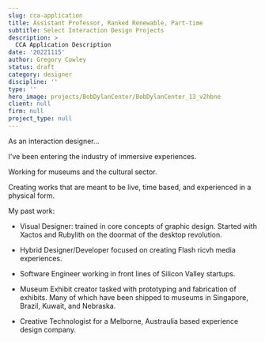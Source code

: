 ```yaml
---
slug: cca-application
title: Assistant Professor, Ranked Renewable, Part-time
subtitle: Select Interaction Design Projects
description: >
  CCA Application Description
date: '20221115'
author: Gregory Cowley
status: draft
category: designer
discipline: ''
type: ''
hero_image: projects/BobDylanCenter/BobDylanCenter_13_v2hbne
client: null
firm: null
project_type: null
---
```


As an interaction designer...

I've been entering the industry of immersive experiences.

Working for museums and the cultural sector.

Creating works that are meant to be live, time based, and experienced in a physical form.

My past work:

- Visual Designer: trained in core concepts of graphic design. Started with Xactos and Rubylith on the doormat of the desktop revolution.

- Hybrid Designer/Developer focused on creating Flash ricvh media experiences.

- Software Engineer working in front lines of Silicon Valley startups.

- Museum Exhibit creator tasked with prototyping and fabrication of exhibits. Many of which have been shipped to museums in Singapore, Brazil, Kuwait, and Nebraska.

- Creative Technologist for a Melborne, Austraulia based experience design company.




